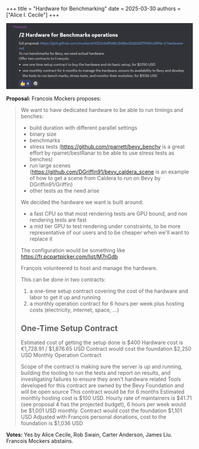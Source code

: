+++
title = "Hardware for Benchmarking"
date = 2025-03-30
authors = ["Alice I. Cecile"]
+++

<!-- more -->

![Vote for Hardware for Benchmarking](hardware-for-benchmarking.png)

**Proposal:** Francois Mockers proposes:

> We want to have dedicated hardware to be able to run timings and benches:
>
> - build duration with different parallel settings
> - binary size
> - benchmarks
> - stress tests (https://github.com/rparrett/bevy_benchy is a great effort by rparret/bestRanar to be able to use stress tests as benches)
> - run large scenes (https://github.com/DGriffin91/bevy_caldera_scene is an example of how to get a scene from Caldera to run on Bevy by DGriffin91/Griffin)
> - other tests as the need arise
>
> We decided the hardware we want is built around:
>
> - a fast CPU so that most rendering tests are GPU bound, and non rendering tests are fast
> - a mid tier GPU to test rendering under constraints, to be more representative of our users and to be cheaper when we'll want to replace it
>
> The configuration would be something like https://fr.pcpartpicker.com/list/M7nGdb
>
> François volunteered to host and manage the hardware.
>
> This can be done in two contracts:
>
> 1. a one-time setup contract covering the cost of the hardware and labor to get it up and running
> 2. a monthly operation contract for 6 hours per week plus hosting costs (electricity, internet, space, ...)
>
> ## One-Time Setup Contract
>
> Estimated cost of getting the setup done is $400
> Hardware cost is €1,728.91 / $1,876.65 USD
> Contract would cost the foundation $2,250 USD
> Monthly Operation Contract
>
> Scope of the contract is making sure the server is up and running, building the tooling to run the tests and report on results, and investigating failures to ensure they aren't hardware related
> Tools developed for this contract are owned by the Bevy Foundation and will be open source
> This contract would be for 6 months
> Estimated monthly hosting cost is $100 USD.
> Hourly rate of maintainers is $41.71 (see proposal 4 has the projected budget), 6 hours per week would be $1,001 USD monthly.
> Contract would cost the foundation $1,101 USD
> Adjusted with François personal donations, cost to the foundation is $1,036 USD

**Votes:** Yes by Alice Cecile, Rob Swain, Carter Anderson, James Liu. Francois Mockers abstains.
